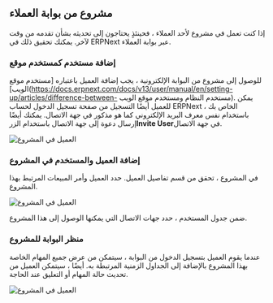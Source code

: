 ## مشروع من بوابة العملاء

إذا كنت تعمل في مشروع لأحد العملاء ، فحينئذٍ يحتاجون إلى تحديثه بشأن تقدمه من وقت لآخر. يمكنك تحقيق ذلك في ERPNext عبر بوابة العملاء.

### إضافة مستخدم كمستخدم موقع

للوصول إلى مشروع من البوابة الإلكترونية ، يجب إضافة العميل باعتباره [مستخدم موقع الويب](https://docs.erpnext.com/docs/v13/user/manual/en/setting-up/articles/difference-between- مستخدم النظام ومستخدم موقع الويب). يمكن للعميل أيضًا التسجيل من صفحة تسجيل الدخول لحساب ERPNext الخاص بك ، باستخدام نفس معرف البريد الإلكتروني كما هو مذكور في جهة الاتصال. يمكنك أيضًا إرسال دعوة إلى جهة الاتصال باستخدام الزر**Invite User**في جهة الاتصال.

![العميل في المشروع](https://docs.erpnext.com/files/project-portal-2.png)

### إضافة العميل والمستخدم في المشروع

في المشروع ، تحقق من قسم تفاصيل العميل. حدد العميل وأمر المبيعات المرتبط بهذا المشروع.

![العميل في المشروع](https://docs.erpnext.com/files/project-portal-user.png)

ضمن جدول المستخدم ، حدد جهات الاتصال التي يمكنها الوصول إلى هذا المشروع.

### منظر البوابة للمشروع

عندما يقوم العميل بتسجيل الدخول من البوابة ، سيتمكن من عرض جميع المهام الخاصة بهذا المشروع بالإضافة إلى الجداول الزمنية المرتبطة به. أيضًا ، سيتمكن العميل من تحديث حالة المهام أو التعليق عند الحاجة.

![العميل في المشروع](https://docs.erpnext.com/files/projects-customer-portal.gif)